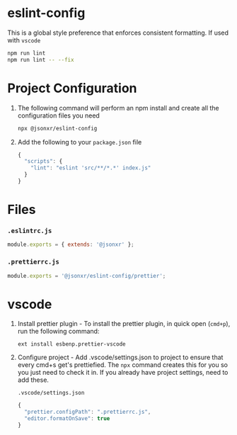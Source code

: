 # eslint-config

This is a global style preference that enforces consistent formatting. If used with `vscode`

```bash
npm run lint
npm run lint -- --fix
```

# Project Configuration

1. The following command will perform an npm install and create all the configuration files you need

   ```bash
   npx @jsonxr/eslint-config
   ```

2. Add the following to your `package.json` file

   ```javascript
   {
     "scripts": {
       "lint": "eslint 'src/**/*.*' index.js"
     }
   }
   ```

# Files

### `.eslintrc.js`

```javascript
module.exports = { extends: '@jsonxr' };
```

### `.prettierrc.js`

```javascript
module.exports = '@jsonxr/eslint-config/prettier';
```

# vscode

1. Install prettier plugin - To install the prettier plugin, in quick open (`cmd+p`), run the following command:

   ```
   ext install esbenp.prettier-vscode
   ```

2. Configure project - Add .vscode/settings.json to project to ensure that every cmd+s get's prettiefied. The `npx` command creates this for you so you just need to check it in. If you already have project settings, need to add these.

   `.vscode/settings.json`

   ```javascript
   {
     "prettier.configPath": ".prettierrc.js",
     "editor.formatOnSave": true
   }
   ```
